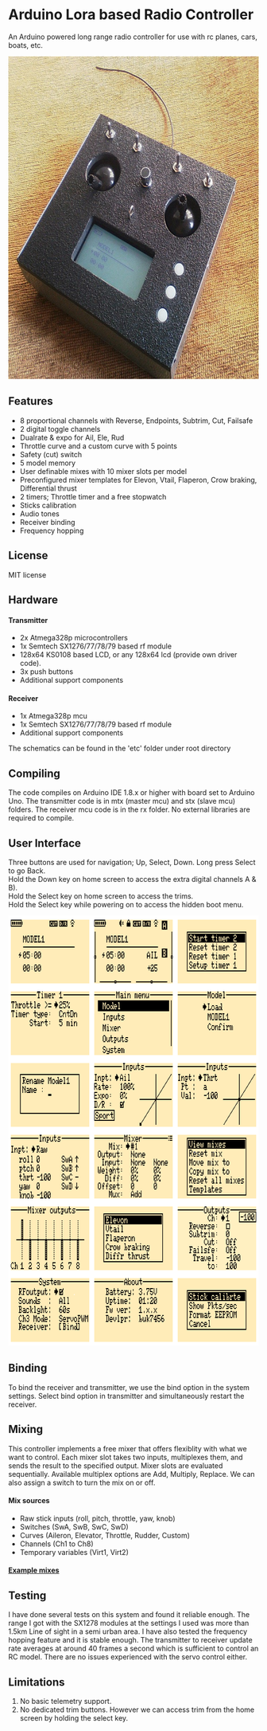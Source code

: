# Arduino Lora based Radio Controller

An Arduino powered long range radio controller for use with rc planes, cars, boats, etc.

<p align="center">
<img src="img1.jpg" width="712" height="648"/>
</p>

## Features
- 8 proportional channels with Reverse, Endpoints, Subtrim, Cut, Failsafe
- 2 digital toggle channels
- Dualrate & expo for Ail, Ele, Rud
- Throttle curve and a custom curve with 5 points
- Safety (cut) switch
- 5 model memory
- User definable mixes with 10 mixer slots per model
- Preconfigured mixer templates for Elevon, Vtail, Flaperon, Crow braking, Differential thrust
- 2 timers; Throttle timer and a free stopwatch
- Sticks calibration
- Audio tones
- Receiver binding
- Frequency hopping 

## License
MIT license

## Hardware
#### Transmitter
- 2x Atmega328p microcontrollers
- 1x Semtech SX1276/77/78/79 based rf module 
- 128x64 KS0108 based LCD, or any 128x64 lcd (provide own driver code).
- 3x push buttons
- Additional support components

#### Receiver
- 1x Atmega328p mcu
- 1x Semtech SX1276/77/78/79 based rf module
- Additional support components

The schematics can be found in the 'etc' folder under root directory

## Compiling
The code compiles on Arduino IDE 1.8.x or higher with board set to Arduino Uno. 
The transmitter code is in mtx (master mcu) and stx (slave mcu) folders. The receiver mcu code is in 
the rx folder. No external libraries are required to compile.

## User Interface
Three buttons are used for navigation; Up, Select, Down. Long press Select to go Back. 
<br>Hold the Down key on home screen to access the extra digital channels A & B).
<br>Hold the Select key on home screen to access the trims.
<br>Hold the Select key while powering on to access the hidden boot menu.

<p align="center">
<img src="img2.png" width="816" height="864"/>
</p>

## Binding
To bind the receiver and transmitter, we use the bind option in the system settings. 
Select bind option in transmitter and simultaneously restart the receiver.

## Mixing
This controller implements a free mixer that offers flexiblity with what we want to control. 
Each mixer slot takes two inputs, multiplexes them, and sends the result to the specified output. 
Mixer slots are evaluated sequentially. 
Available multiplex options are Add, Multiply, Replace. We can also assign a switch to turn the mix on or off.
#### Mix sources
- Raw stick inputs (roll, pitch, throttle, yaw, knob)
- Switches (SwA, SwB, SwC, SwD)
- Curves (Aileron, Elevator, Throttle, Rudder, Custom)
- Channels (Ch1 to Ch8)
- Temporary variables (Virt1, Virt2)
 
#### [Example mixes](mixer.md)

## Testing
I have done several tests on this system and found it reliable enough. 
The range I got with the SX1278 modules at the settings I used was more than 1.5km Line of sight in a semi urban area. 
I have also tested the frequency hopping feature and it is stable enough. 
The transmitter to receiver update rate averages at around 40 frames a second which is sufficient to control an RC model. 
There are no issues experienced with the servo control either. 

## Limitations
1. No basic telemetry support. 
2. No dedicated trim buttons. However we can access trim from the home screen by holding the select key.
